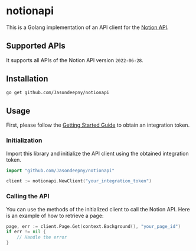 # notionapi

This is a Golang implementation of an API client for the [Notion API](https://developers.notion.com/).

## Supported APIs

It supports all APIs of the Notion API version `2022-06-28`.

## Installation

```bash
go get github.com/Jasondeepny/notionapi
```

## Usage

First, please follow the [Getting Started Guide](https://developers.notion.com/docs/getting-started) to obtain an integration token.

### Initialization

Import this library and initialize the API client using the obtained integration token.

```go
import "github.com/Jasondeepny/notionapi"

client := notionapi.NewClient("your_integration_token")
```

### Calling the API

You can use the methods of the initialized client to call the Notion API. Here is an example of how to retrieve a page:

```go
page, err := client.Page.Get(context.Background(), "your_page_id")
if err != nil {
    // Handle the error
}
```
